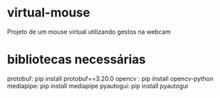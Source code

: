 # virtual-mouse
 Projeto de um mouse virtual utilizando gestos na webcam
# bibliotecas necessárias 

protobuf: pip install protobuf==3.20.0
opencv : pip install opencv-python  
mediapipe: pip install mediapipe
pyautogui: pip install pyautogui